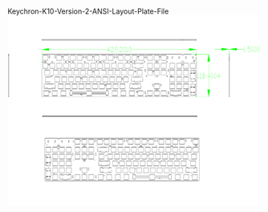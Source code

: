 <br/>Keychron-K10-Version-2-ANSI-Layout-Plate-File<br/>![image](./Keychron-K10-Version-2-ANSI-Layout-Plate-File.png)<br/>
